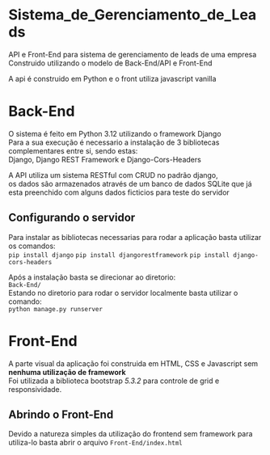 # Sistema_de_Gerenciamento_de_Leads
API e Front-End para sistema de gerenciamento de leads de uma empresa  
Construido utilizando o modelo de Back-End/API e Front-End

A api é construido em Python e o front utiliza javascript vanilla

# Back-End
O sistema é feito em Python 3.12 utilizando o framework Django  
Para a sua execução é necessario a instalação de 3 bibliotecas complementares entre si, sendo estas:  
Django, Django REST Framework e Django-Cors-Headers

A API utiliza um sistema RESTful com CRUD no padrão django,  
os dados são armazenados através de um banco de dados SQLite que já esta preenchido com alguns dados ficticios para teste do servidor

## Configurando o servidor
Para instalar as bibliotecas necessarias para rodar a aplicação basta utilizar os comandos:  
```pip install django```
```pip install djangorestframework```
```pip install django-cors-headers```

Após a instalação basta se direcionar ao diretorio:  
`Back-End/`  
Estando no diretorio para rodar o servidor localmente basta utilizar o comando:  
```python manage.py runserver```  

# Front-End
A parte visual da aplicação foi construida em HTML, CSS e Javascript sem ****nenhuma utilização de framework****  
Foi utilizada a biblioteca bootstrap _5.3.2_ para controle de grid e responsividade.

## Abrindo o Front-End
Devido a natureza simples da utilização do frontend sem framework para utiliza-lo basta abrir o arquivo `Front-End/index.html`

